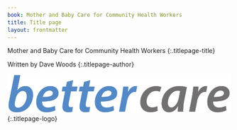 ```yaml
---
book: Mother and Baby Care for Community Health Workers
title: Title page
layout: frontmatter
---
```


Mother and Baby Care for Community Health Workers
{:.titlepage-title}

Written by Dave Woods
{:.titlepage-author}

![Bettercare logo](images/bettercare-logo.jpg){:.titlepage-logo}
